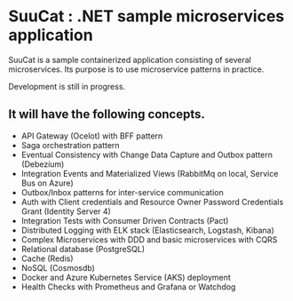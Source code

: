 # SuuCat : .NET sample microservices application #

SuuCat is a sample containerized application consisting of several microservices.
Its purpose is to use microservice patterns in practice.

Development is still in progress. 

## It will have the following concepts. ##
- API Gateway (Ocelot) with BFF pattern
- Saga orchestration pattern
- Eventual Consistency with Change Data Capture and Outbox pattern (Debezium)
- Integration Events and Materialized Views (RabbitMq on local, Service Bus on Azure)
- Outbox/Inbox patterns for inter-service communication
- Auth with Client credentials and Resource Owner Password Credentials Grant (Identity Server 4)
- Integration Tests with Consumer Driven Contracts (Pact)
- Distributed Logging with ELK stack (Elasticsearch, Logstash, Kibana)
- Complex Microservices with DDD and basic microservices with CQRS
- Relational database (PostgreSQL)
- Cache (Redis) 
- NoSQL (Cosmosdb) 
- Docker and Azure Kubernetes Service (AKS) deployment
- Health Checks with Prometheus and Grafana or Watchdog



 













